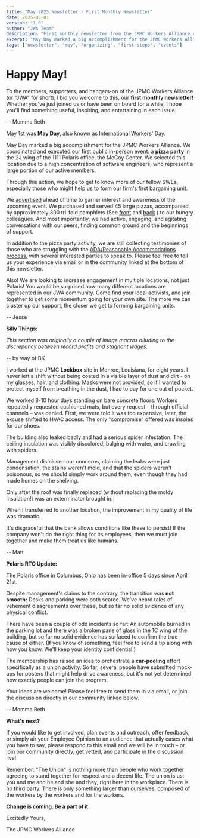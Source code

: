 ```yaml
---
title: "May 2025 Newsletter - First Monthly Newsletter"
date: 2025-05-01
version: "1.0"
author: "JWA Team"
description: "First monthly newsletter from the JPMC Workers Alliance covering May Day events and organizing progress"
excerpt: "May Day marked a big accomplishment for the JPMC Workers Alliance with our first coordinated public event - a pizza party in the 2J wing of the 1111 Polaris office."
tags: ["newsletter", "may", "organizing", "first-steps", "events"]
---
```


# Happy May!

To the members, supporters, and hangers-on of the JPMC Workers Alliance (or "JWA" for short),
I bid you welcome to this, our **first monthly newsletter!**
Whether you've just joined us or have been on board for a while,
I hope you'll find something useful, inspiring, and entertaining in each issue.

-- Momma Beth


May 1st was **May Day,** also known as International Workers' Day.

May Day marked a big accomplishment for the JPMC Workers Alliance.
We coordinated and executed our first public in-person event:
a **pizza party** in the 2J wing of the 1111 Polaris office, the McCoy Center.
We selected this location due to a high concentration of software engineers,
who represent a large portion of our active members.

Through this action, we hope to get to know more of our fellow SWEs,
especially those who might help us to form our firm's first bargaining unit.

We [advertised](/img/posters/Pizza+party.png) ahead of time to garner interest and awareness of the upcoming event.
We purchased and served 45 large pizzas, accompanied by approximately 300 tri-fold pamphlets
(See [front](/img/posters/Trifold+side+1.png)
and [back](/img/posters/Trifold+side+2.png)
) to our hungry colleagues.
And most importantly, we had active, engaging, and agitating conversations with our peers, finding common ground and the beginnings of support.

In addition to the pizza party activity, we are still collecting testimonies of those who are struggling with the
[ADA/Reasonable Accommodations process,](https://jpmcworkers.com/img/posters/Reasonable_Accommodations0.5x.png)
with several interested parties to speak to.
Please feel free to tell us your experience via email or in the community linked at the bottom of this newsletter.

Also! We are looking to increase engagement in multiple locations, not just Polaris! You would be surprised how many different locations are represented in our JWA community. Come find your local activists, and join together to get some momentum going for your own site. The more we can cluster up our support, the closer we get to forming bargaining units.

-- Jesse

**Silly Things:**

*This section was originally a couple of image macros alluding to the discrepancy between record profits and stagnant wages.*

-- by way of BK


I worked at the JPMC **Lockbox** site in Monroe, Louisiana, for eight years.
I never left a shift without being coated in a visible layer of dust and dirt - on my glasses, hair, and clothing.
Masks were not provided, so if I wanted to protect myself from breathing in the dust, I had to pay for one out of pocket.

We worked 8-10 hour days standing on bare concrete floors.
Workers repeatedly requested cushioned mats, but every request – through official channels – was denied.
First, we were told it was too expensive; later, the excuse shifted to HVAC access.
The only "compromise" offered was insoles for our shoes.

The building also leaked badly and had a serious spider infestation.
The ceiling insulation was visibly discolored, bulging with water, and crawling with spiders.

Management dismissed our concerns, claiming the leaks were just condensation,
the stains weren't mold, and that the spiders weren't poisonous,
so we should simply work around them, even though they had made homes on the shelving.

Only after the roof was finally replaced (without replacing the moldy insulation!) was an exterminator brought in.

When I transferred to another location, the improvement in my quality of life was dramatic.

It's disgraceful that the bank allows conditions like these to persist!
If the company won't do the right thing for its employees, then we must join together and make them treat us like humans.

-- Matt


**Polaris RTO Update:**

The Polaris office in Columbus, Ohio has been in-office 5 days since April 21st.

Despite management's claims to the contrary, the transition was **not smooth:**
Desks and parking were both scarce.
We've heard tales of vehement disagreements over these, but so far no solid evidence of any physical conflict.

There have been a couple of odd incidents so far:
An automobile burned in the parking lot and there was a broken pane of glass in the 1C wing of the building,
but so far no solid evidence has surfaced to confirm the true cause of either.
(If you know of something, feel free to send a tip along with how you know. We'll keep your identity confidential.)

The membership has raised an idea to orchestrate a **car-pooling** effort specifically as a union activity.
So far, several people have submitted mock-ups for posters that might help drive awareness,
but it's not yet determined how exactly people can join the program.

Your ideas are welcome! Please feel free to send them in via email,
or join the discussion directly in our community linked below.

-- Momma Beth

**What's next?**

If you would like to get involved, plan events and outreach, offer feedback,
or simply air your Employee Opinion to an audience that actually cases what you have to say,
please respond to this email and we will be in touch – or join our community directly,
get vetted, and participate in the discussion live!

Remember: "The Union" is nothing more than people who work together agreeing to stand together for respect and a decent life.
The union is us: you and me and he and she and they, right here in the workplace. There is no third party. There is only something larger than ourselves, composed of the workers by the workers and for the workers.

**Change is coming. Be a part of it.**


Excitedly Yours,

The JPMC Workers Alliance
